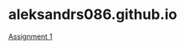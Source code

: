 <h1>aleksandrs086.github.io</h1>

<p><a href="/AleksandrS086.github.io/story.html" target="_self">Assignment 1</a></p>
